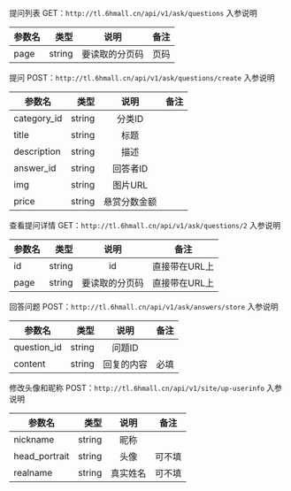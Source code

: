 提问列表
GET：`http://tl.6hmall.cn/api/v1/ask/questions`
入参说明

| 参数名        | 类型   |  说明  |备注|
| --------   | -----:  | :----:  |:----: |
| page      | string   |   要读取的分页码     |页码 |

提问
POST：`http://tl.6hmall.cn/api/v1/ask/questions/create`
入参说明

| 参数名        | 类型   |  说明  |备注|
| --------   | -----:  | :----:  |:----: |
| category_id      | string   |   分类ID     ||
| title       | string   |   标题     ||
| description	      | string   |   描述    ||
| answer_id		      | string   |   回答者ID     ||
| img		      | string   |   图片URL     ||
| price				      | string   |   悬赏分数金额     |  |
查看提问详情
GET：`http://tl.6hmall.cn/api/v1/ask/questions/2`
入参说明

| 参数名        | 类型   |  说明  |备注|
| --------   | -----:  | :----:  |:----: |
| id      | string   |   id     |直接带在URL上|
| page       | string   |   要读取的分页码     |直接带在URL上|

回答问题
POST：`http://tl.6hmall.cn/api/v1/ask/answers/store`
入参说明

| 参数名        | 类型   |  说明  |备注|
| --------   | -----:  | :----:  |:----: |
| question_id      | string   |   问题ID    ||
| content       | string   |   回复的内容     |必填|

修改头像和昵称
POST：`http://tl.6hmall.cn/api/v1/site/up-userinfo`
入参说明

| 参数名        | 类型   |  说明  |备注|
| --------   | -----:  | :----:  |:----: |
| nickname       | string   |   昵称    ||
| head_portrait        | string   |   头像     |可不填|
| realname           | string   |   真实姓名     | 可不填|





